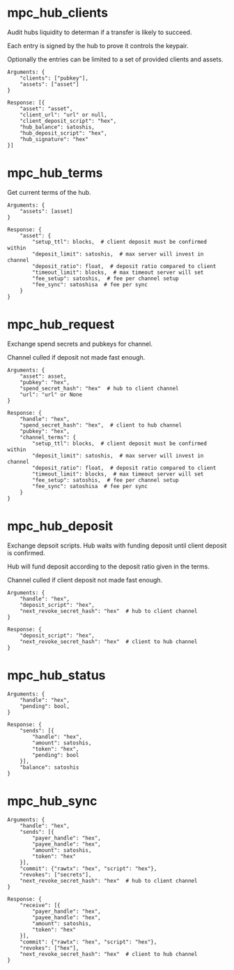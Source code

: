 # mpc_hub_clients

Audit hubs liquidity to determan if a transfer is likely to succeed.

Each entry is signed by the hub to prove it controls the keypair.

Optionally the entries can be limited to a set of provided clients and assets.

    Arguments: {
        "clients": ["pubkey"],
        "assets": ["asset"]
    }

    Response: [{
        "asset": "asset",
        "client_url": "url" or null,
        "client_deposit_script": "hex",
        "hub_balance": satoshis,
        "hub_deposit_script": "hex",
        "hub_signature": "hex"
    }]


# mpc_hub_terms

Get current terms of the hub.

    Arguments: {
        "assets": [asset]
    }

    Response: {
        "asset": {
            "setup_ttl": blocks,  # client deposit must be confirmed within
            "deposit_limit": satoshis,  # max server will invest in channel
            "deposit_ratio": float,  # deposit ratio compared to client
            "timeout_limit": blocks,  # max timeout server will set
            "fee_setup": satoshis,  # fee per channel setup
            "fee_sync": satoshisa  # fee per sync
        }
    }


# mpc_hub_request

Exchange spend secrets and pubkeys for channel.

Channel culled if deposit not made fast enough.

    Arguments: {
        "asset": asset,
        "pubkey": "hex",
        "spend_secret_hash": "hex"  # hub to client channel
        "url": "url" or None
    }

    Response: {
        "handle": "hex",
        "spend_secret_hash": "hex",  # client to hub channel
        "pubkey": "hex",
        "channel_terms": {
            "setup_ttl": blocks,  # client deposit must be confirmed within
            "deposit_limit": satoshis,  # max server will invest in channel
            "deposit_ratio": float,  # deposit ratio compared to client
            "timeout_limit": blocks,  # max timeout server will set
            "fee_setup": satoshis,  # fee per channel setup
            "fee_sync": satoshisa  # fee per sync
        }
    }


# mpc_hub_deposit

Exchange depsoit scripts. Hub waits with funding deposit until client deposit is confirmed.

Hub will fund deposit according to the deposit ratio given in the terms.

Channel culled if client deposit not made fast enough.

    Arguments: {
        "handle": "hex",
        "deposit_script": "hex",
        "next_revoke_secret_hash": "hex"  # hub to client channel
    }

    Response: {
        "deposit_script": "hex",
        "next_revoke_secret_hash": "hex"  # client to hub channel
    }


# mpc_hub_status

    Arguments: {
        "handle": "hex",
        "pending": bool,
    }

    Response: {
        "sends": [{
            "handle": "hex",
            "amount": satoshis,
            "token": "hex",
            "pending": bool
        }],
        "balance": satoshis
    }


# mpc_hub_sync

    Arguments: {
        "handle": "hex",
        "sends": [{
            "payer_handle": "hex", 
            "payee_handle": "hex", 
            "amount": satoshis, 
            "token": "hex"
        }],
        "commit": {"rawtx": "hex", "script": "hex"},
        "revokes": ["secrets"],
        "next_revoke_secret_hash": "hex"  # hub to client channel
    }

    Response: {
        "receive": [{
            "payer_handle": "hex", 
            "payee_handle": "hex", 
            "amount": satoshis, 
            "token": "hex"
        }],
        "commit": {"rawtx": "hex", "script": "hex"},
        "revokes": ["hex"],
        "next_revoke_secret_hash": "hex"  # client to hub channel
    }
